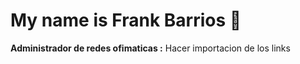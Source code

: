# My name is Frank Barrios 💾

**Administrador de redes ofimaticas :**
Hacer importacion de los links
